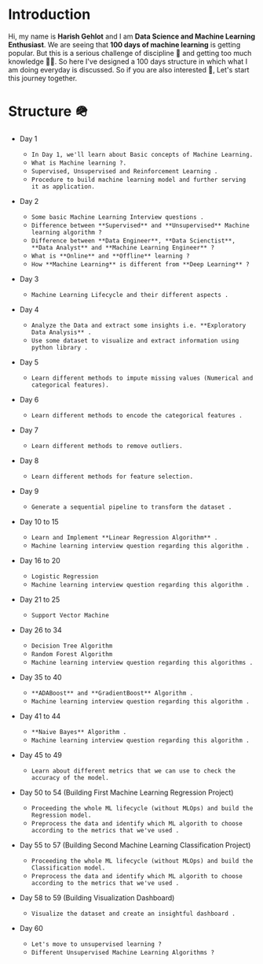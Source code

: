 # Introduction

Hi, my name is **Harish Gehlot** and I am **Data Science and Machine Learning Enthusiast**. We are seeing that **100 days of machine learning** is getting popular. But this is a serious challenge of discipline 📜 and getting too much knowledge 👨‍🔬. So here I've designed a 100 days structure in which what I am doing everyday is discussed. So if you are also interested 🎃, Let's start this journey together.


# Structure 🪖

- Day 1

    - `In Day 1, we'll learn about Basic concepts of Machine Learning.`
    - `What is Machine learning ?.`
    - `Supervised, Unsupervised and Reinforcement Learning .`
    - `Procedure to build machine learning model and further serving it as application.`

- Day 2

    - `Some basic Machine Learning Interview questions .`
    - `Difference between **Supervised** and **Unsupervised** Machine learning algorithm ?`
    - `Difference between **Data Engineer**, **Data Scienctist**, **Data Analyst** and **Machine Learning Engineer** ?`
    - `What is **Online** and **Offline** learning ?`
    - `How **Machine Learning** is different from **Deep Learning** ?`

- Day 3
    - `Machine Learning Lifecycle and their different aspects .`

- Day 4
    - `Analyze the Data and extract some insights i.e. **Exploratory Data Analysis** .`
    - `Use some dataset to visualize and extract information using python library .`

- Day 5
    - `Learn different methods to impute missing values (Numerical and categorical features).`

- Day 6
    - `Learn different methods to encode the categorical features .`

- Day 7
    - `Learn different methods to remove outliers.`

- Day 8
    - `Learn different methods for feature selection.`

- Day 9
    - `Generate a sequential pipeline to transform the dataset .`

- Day 10 to 15
    - `Learn and Implement **Linear Regression Algorithm** .`
    - `Machine learning interview question regarding this algorithm .`

- Day 16 to 20
    - `Logistic Regression`
    - `Machine learning interview question regarding this algorithm .`

- Day 21 to 25
    - `Support Vector Machine`

- Day 26 to 34
    - `Decision Tree Algorithm`
    - `Random Forest Algorithm`
    - `Machine learning interview question regarding this algorithms .`

- Day 35 to 40
    - `**ADABoost** and **GradientBoost** Algorithm .`
    - `Machine learning interview question regarding this algorithm .`

- Day 41 to 44
    - `**Naive Bayes** Algorithm .`
    - `Machine learning interview question regarding this algorithm .`

- Day 45 to 49
    - `Learn about different metrics that we can use to check the accuracy of the model.`

- Day 50 to 54 (Building First Machine Learning Regression Project)
    - `Proceeding the whole ML lifecycle (without MLOps) and build the Regression model.`
    - `Preprocess the data and identify which ML algorith to choose according to the metrics that we've used .`

- Day 55 to 57 (Building Second Machine Learning Classification Project)
    - `Proceeding the whole ML lifecycle (without MLOps) and build the Classification model.`
    - `Preprocess the data and identify which ML algorith to choose according to the metrics that we've used .`

- Day 58 to 59 (Building Visualization Dashboard)
    - `Visualize the dataset and create an insightful dashboard .`

- Day 60
    - `Let's move to unsupervised learning ?`
    - `Different Unsupervised Machine Learning Algorithms ?`
    

